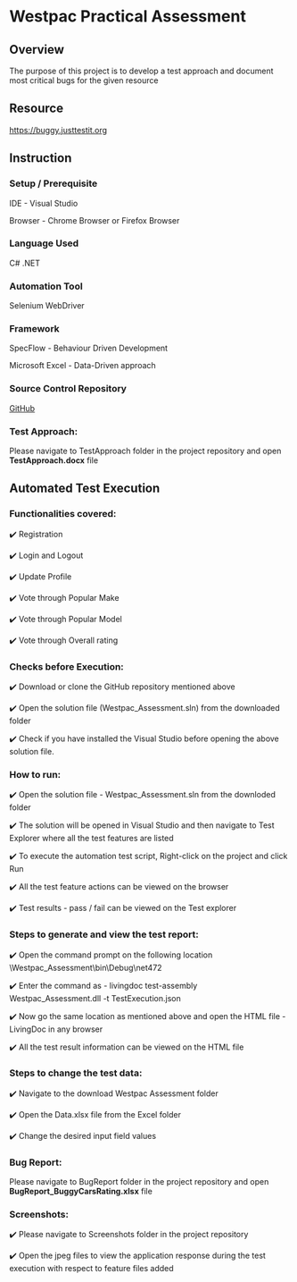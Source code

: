 # Westpac Practical Assessment
 
## Overview 
The purpose of this project is to develop a test approach and document most critical bugs for the given resource
## Resource 
https://buggy.justtestit.org 

## Instruction
### Setup / Prerequisite 
IDE - Visual Studio

Browser - Chrome Browser or Firefox Browser
### Language Used 
C# .NET
### Automation Tool  
Selenium WebDriver
### Framework 
SpecFlow - Behaviour Driven Development

Microsoft Excel - Data-Driven approach
### Source Control Repository 
[GitHub]( https://github.com/MariaSagayaraj/Westpac_Assessment)

### Test Approach:

Please navigate to TestApproach folder in the project repository and open **TestApproach.docx** file

## Automated Test Execution

### Functionalities covered:
:heavy_check_mark: Registration 

:heavy_check_mark: Login and Logout

:heavy_check_mark: Update Profile

:heavy_check_mark: Vote through Popular Make

:heavy_check_mark: Vote through Popular Model

:heavy_check_mark: Vote through Overall rating

### Checks before Execution:
:heavy_check_mark: Download or clone the GitHub repository mentioned above 
 
:heavy_check_mark: Open the solution file (Westpac_Assessment.sln) from the downloaded folder
 
:heavy_check_mark: Check if you have installed the Visual Studio before opening the above solution file.
 
### How to run:
 
:heavy_check_mark: Open the solution file - Westpac_Assessment.sln from the downloded folder
 
:heavy_check_mark: The solution will be opened in Visual Studio and then navigate to Test Explorer where all the test features are listed
 
:heavy_check_mark: To execute the automation test script, Right-click on the project and click Run
 
:heavy_check_mark: All the test feature actions can be viewed on the browser
 
:heavy_check_mark: Test results - pass / fail can be viewed on the Test explorer
 

### Steps to generate and view the test report:

:heavy_check_mark: Open the command prompt on the following location \Westpac_Assessment\bin\Debug\net472

:heavy_check_mark: Enter the command as - livingdoc test-assembly Westpac_Assessment.dll -t TestExecution.json

:heavy_check_mark: Now go the same location as mentioned above and open the HTML file - LivingDoc in any browser

:heavy_check_mark: All the test result information can be viewed on the HTML file


### Steps to change the test data:

:heavy_check_mark: Navigate to the download Westpac Assessment folder

:heavy_check_mark: Open the Data.xlsx file from the Excel folder

:heavy_check_mark: Change the desired input field values


### Bug Report:

Please navigate to BugReport folder in the project repository and open **BugReport_BuggyCarsRating.xlsx** file


### Screenshots:

:heavy_check_mark: Please navigate to Screenshots folder in the project repository 

:heavy_check_mark: Open the jpeg files to view the application response during the test execution with respect to feature files added


